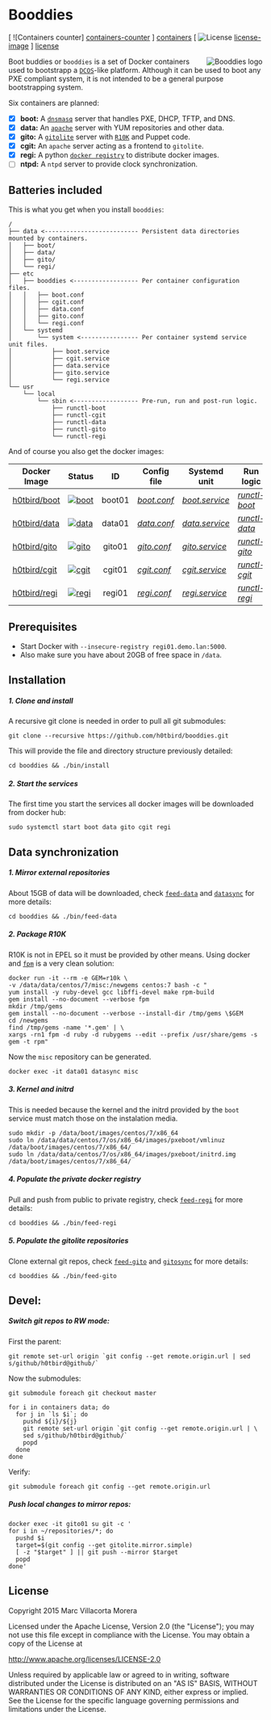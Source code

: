 # Booddies

[ ![Containers counter] [containers-counter] ] [containers]
[ ![License] [license-image] ] [license]

<img src="https://www.lucidchart.com/publicSegments/view/551701de-fe3c-4e49-84e1-431d0a008e9b/image.png"
 alt="Booddies logo" title="Booddies" align="right" />

Boot buddies or `booddies` is a set of Docker containers used to bootstrapp a [`DCOS`][dcos-web]-like platform.
Although it can be used to boot any PXE compliant system, it is not intended to be a general purpose bootstrapping system.

Six containers are planned:

- [x] **boot:** A [`dnsmasq`][dnsmasq-web] server that handles PXE, DHCP, TFTP, and DNS.
- [x] **data:** An [`apache`][apache-web] server with YUM repositories and other data.
- [x] **gito:** A [`gitolite`][gitolite-web] server with [`R10K`][r10k-web] and Puppet code.
- [x] **cgit:** An `apache` server acting as a frontend to `gitolite`.
- [x] **regi:** A python [`docker registry`][registry-web] to distribute docker images.
- [ ] **ntpd:** A `ntpd` server to provide clock synchronization. 

## Batteries included

This is what you get when you install `booddies`:

```
/
├── data <-------------------------- Persistent data directories mounted by containers.
│   ├── boot/
│   ├── data/
│   ├── gito/
│   └── regi/
├── etc
│   ├── booddies <------------------ Per container configuration files.
│   │   ├── boot.conf
│   │   ├── cgit.conf
│   │   ├── data.conf
│   │   ├── gito.conf
│   │   └── regi.conf
│   └── systemd
│       └── system <---------------- Per container systemd service unit files.
│           ├── boot.service
│           ├── cgit.service
│           ├── data.service
│           ├── gito.service
│           └── regi.service
└── usr
    └── local
        └── sbin <------------------ Pre-run, run and post-run logic.
            ├── runctl-boot
            ├── runctl-cgit
            ├── runctl-data
            ├── runctl-gito
            └── runctl-regi
```

And of course you also get the docker images:

| Docker Image               | Status                          | ID     | Config file                | Systemd unit                                        | Run logic |
| -------------------------- | ------------------------------- |:------:| -------------------------- | --------------------------- | ------------------------- |
| [h0tbird/boot][boot-image] | [![boot][boot-image]][boot-web] | boot01 | [*boot.conf*][boot-config] | [*boot.service*][boot-unit] | [*runctl-boot*][boot-run] |
| [h0tbird/data][data-image] | [![data][data-image]][data-web] | data01 | [*data.conf*][data-config] | [*data.service*][data-unit] | [*runctl-data*][data-run] |
| [h0tbird/gito][gito-image] | [![gito][gito-image]][gito-web] | gito01 | [*gito.conf*][gito-config] | [*gito.service*][gito-unit] | [*runctl-gito*][gito-run] |
| [h0tbird/cgit][cgit-image] | [![cgit][cgit-image]][cgit-web] | cgit01 | [*cgit.conf*][cgit-config] | [*cgit.service*][cgit-unit] | [*runctl-cgit*][cgit-run] |
| [h0tbird/regi][regi-image] | [![regi][regi-image]][regi-web] | regi01 | [*regi.conf*][regi-config] | [*regi.service*][regi-unit] | [*runctl-regi*][regi-run] |

## Prerequisites
* Start Docker with `--insecure-registry regi01.demo.lan:5000`.
* Also make sure you have about 20GB of free space in `/data`.

## Installation
##### 1. Clone and install
A recursive git clone is needed in order to pull all git submodules:
```
git clone --recursive https://github.com/h0tbird/booddies.git
```
This will provide the file and directory structure previously detailed:
```
cd booddies && ./bin/install
```

##### 2. Start the services
The first time you start the services all docker images will be downloaded from docker hub:
```
sudo systemctl start boot data gito cgit regi
```

## Data synchronization
##### 1. Mirror external repositories
About 15GB of data will be downloaded, check [`feed-data`][feed-data-code] and [`datasync`][datasync-code] for more details:
```
cd booddies && ./bin/feed-data
```

##### 2. Package R10K
R10K is not in EPEL so it must be provided by other means. Using docker and [`fpm`][fpm-web] is a very clean solution:
```
docker run -it --rm -e GEM=r10k \
-v /data/data/centos/7/misc:/newgems centos:7 bash -c "
yum install -y ruby-devel gcc libffi-devel make rpm-build
gem install --no-document --verbose fpm
mkdir /tmp/gems
gem install --no-document --verbose --install-dir /tmp/gems \$GEM
cd /newgems
find /tmp/gems -name '*.gem' | \
xargs -rn1 fpm -d ruby -d rubygems --edit --prefix /usr/share/gems -s gem -t rpm"
```

Now the `misc` repository can be generated.
```
docker exec -it data01 datasync misc
```

##### 3. Kernel and initrd
This is needed because the kernel and the initrd provided by the `boot` service must match those on the instalation media.
```
sudo mkdir -p /data/boot/images/centos/7/x86_64
sudo ln /data/data/centos/7/os/x86_64/images/pxeboot/vmlinuz /data/boot/images/centos/7/x86_64/
sudo ln /data/data/centos/7/os/x86_64/images/pxeboot/initrd.img /data/boot/images/centos/7/x86_64/
```

##### 4. Populate the private docker registry

Pull and push from public to private registry, check [`feed-regi`][feed-regi-code] for more details:
```
cd booddies && ./bin/feed-regi
```

##### 5. Populate the gitolite repositories

Clone external git repos, check [`feed-gito`][feed-gito-code] and [`gitosync`][gitosync-code] for more details:
```
cd booddies && ./bin/feed-gito
```

## Devel:
##### Switch git repos to RW mode:
First the parent:
```
git remote set-url origin `git config --get remote.origin.url | sed s/github/h0tbird@github/`
```

Now the submodules:
```
git submodule foreach git checkout master

for i in containers data; do
  for j in `ls $i`; do
    pushd ${i}/${j}
    git remote set-url origin `git config --get remote.origin.url | \
    sed s/github/h0tbird@github/`
    popd
  done
done
```

Verify:
```
git submodule foreach git config --get remote.origin.url
```
##### Push local changes to mirror repos:
```
docker exec -it gito01 su git -c '
for i in ~/repositories/*; do
  pushd $i
  target=$(git config --get gitolite.mirror.simple)
  [ -z "$target" ] || git push --mirror $target
  popd
done'
```

## License

Copyright 2015 Marc Villacorta Morera

Licensed under the Apache License, Version 2.0 (the "License");
you may not use this file except in compliance with the License.
You may obtain a copy of the License at

http://www.apache.org/licenses/LICENSE-2.0

Unless required by applicable law or agreed to in writing, software
distributed under the License is distributed on an "AS IS" BASIS,
WITHOUT WARRANTIES OR CONDITIONS OF ANY KIND, either express or implied.
See the License for the specific language governing permissions and
limitations under the License.

[containers-counter]: https://img.shields.io/badge/containers-5/6-yellow.svg
[containers]: https://hub.docker.com/u/h0tbird
[license-image]: http://img.shields.io/badge/license-Apache--2-blue.svg?style=flat
[license]: http://www.apache.org/licenses/LICENSE-2.0
[dcos-web]: http://mesosphere.com/product
[dnsmasq-web]: http://www.thekelleys.org.uk/dnsmasq/doc.html
[apache-web]: http://httpd.apache.org
[gitolite-web]: http://gitolite.com
[r10k-web]: https://github.com/puppetlabs/r10k
[registry-web]: https://github.com/docker/docker-registry

[feed-data-code]: https://github.com/h0tbird/booddies/blob/master/bin/feed-data
[datasync-code]: https://github.com/h0tbird/docker-data/blob/master/rootfs/usr/sbin/datasync
[feed-regi-code]: https://github.com/h0tbird/booddies/blob/master/bin/feed-regi
[feed-gito-code]: https://github.com/h0tbird/booddies/blob/master/bin/feed-gito
[gitosync-code]: https://github.com/h0tbird/docker-gito/blob/master/rootfs/usr/sbin/gitosync

[fpm-web]: https://github.com/jordansissel/fpm

[boot-image]: https://img.shields.io/badge/build-unknown-lightgrey.svg
[boot-web]: https://registry.hub.docker.com/u/h0tbird/boot
[data-image]: https://img.shields.io/badge/build-unknown-lightgrey.svg
[data-web]: https://registry.hub.docker.com/u/h0tbird/data
[gito-image]: https://img.shields.io/badge/build-unknown-lightgrey.svg
[gito-web]: https://registry.hub.docker.com/u/h0tbird/gito
[cgit-image]: https://img.shields.io/badge/build-unknown-lightgrey.svg
[cgit-web]: https://registry.hub.docker.com/u/h0tbird/cgit
[regi-image]: https://img.shields.io/badge/build-unknown-lightgrey.svg
[regi-web]: https://registry.hub.docker.com/u/h0tbird/regi

[boot-config]: https://github.com/h0tbird/docker-boot/blob/master/boot.conf
[data-config]: https://github.com/h0tbird/docker-data/blob/master/data.conf
[gito-config]: https://github.com/h0tbird/docker-gito/blob/master/gito.conf
[cgit-config]: https://github.com/h0tbird/docker-cgit/blob/master/cgit.conf
[regi-config]: https://github.com/h0tbird/docker-regi/blob/master/regi.conf

[boot-unit]: https://github.com/h0tbird/docker-boot/blob/master/boot.service
[data-unit]: https://github.com/h0tbird/docker-data/blob/master/data.service
[gito-unit]: https://github.com/h0tbird/docker-gito/blob/master/gito.service
[cgit-unit]: https://github.com/h0tbird/docker-cgit/blob/master/cgit.service
[regi-unit]: https://github.com/h0tbird/docker-regi/blob/master/regi.service

[boot-run]: https://github.com/h0tbird/docker-boot/blob/master/bin/runctl
[data-run]: https://github.com/h0tbird/docker-data/blob/master/bin/runctl
[gito-run]: https://github.com/h0tbird/docker-gito/blob/master/bin/runctl
[cgit-run]: https://github.com/h0tbird/docker-cgit/blob/master/bin/runctl
[regi-run]: https://github.com/h0tbird/docker-regi/blob/master/bin/runctl
